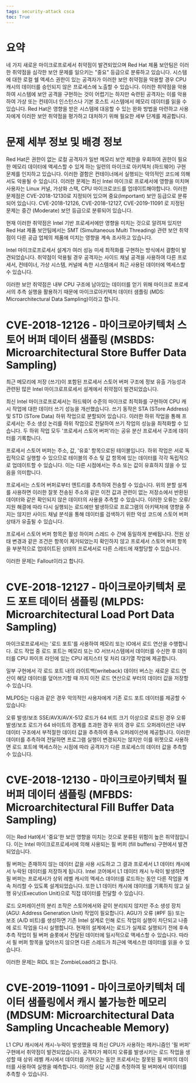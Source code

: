 ```yaml
---
tags: security-attack csca
toc: True
---
```

# 요약
네 가지 새로운 마이크로프로세서 취약점이 발견되었으며 Red Hat 제품 보안팀은 이러한 취약점을 심각한 보안 문제를 일으키는 "중요" 등급으로 분류하고 있습니다. 시스템에 대한 로컬 쉘 액세스 권한이 있는 공격자가 이러한 보안 취약점을 악용할 경우 CPU 캐시의 데이터를 승인되지 않은 프로세스에 노출할 수 있습니다. 이러한 취약점을 악용하여 시스템에 보안 공격을 구현하는 것이 어렵기는 하지만 숙련된 공격자는 이를 악용하여 가상 또는 컨테이너 인스턴스나 기본 호스트 시스템에서 메모리 데이터를 읽을 수 있습니다. Red Hat은 영향을 받은 시스템에 대응할 수 있는 완화 방법을 마련하고 사용자에게 이러한 보안 취약점을 평가하고 대처하기 위해 필요한 세부 단계를 제공합니다.

# 문제 세부 정보 및 배경 정보
Red Hat은 권한이 없는 로컬 공격자가 일반 메모리 보안 제한을 우회하여 권한이 필요한 메모리 데이터에 액세스할 수 있게 하는 일련의 마이크로 아키텍처 (하드웨어) 구현 문제를 인지하고 있습니다. 이러한 결함은 컨테이너에서 실행되는 악의적인 코드에 의해서도 악용될 수 있습니다. 이러한 문제는 최신 Intel 마이크로 프로세서에 영향을 미치며 사용자는 Linux 커널, 가상화 스택, CPU 마이크로코드를 업데이트해야합니다. 이러한 문제점은 CVE-2018-12130로 지정되어 있으며 중요(Important) 보안 등급으로 분류되어 있습니다. CVE-2018-12126, CVE-2018-12127, CVE-2019-11091 로 지정된 문제는 중간 (Moderate) 보안 등급으로 분류되어 있습니다.

현재 이러한 취약점은 Intel 기반 프로세서에만 영향을 미치는 것으로 알려져 있지만 Red Hat 제품 보안팀에서는 SMT (Simultaneous Multi Threading) 관련 보안 취약점이 다른 공급 업체의 제품에 미치는 영향을 계속 조사하고 있습니다.

Intel 마이크로프로세서 설계가 여러 성능 미세 최적화를 구현하는 방식에서 결함이 발견되었습니다. 취약점이 악용될 경우 공격자는 사이드 채널 공격을 사용하여 다른 프로세서, 컨테이너, 가상 시스템, 커널에 속한 시스템에서 최근 사용된 데이터에 액세스할 수 있습니다.

이러한 보안 취약점은 내부 CPU 구조에 남아있는 데이터를 얻기 위해 마이크로 프로세서의 추측 실행을 활용하기 때문에 마이크로아키텍처 데이터 샘플링 (MDS: Microarchitectural Data Sampling)이라고 합니다.

# CVE-2018-12126 - 마이크로아키텍처 스토어 버퍼 데이터 샘플링 (MSBDS: Microarchitectural Store Buffer Data Sampling)

최근 메모리에 저장 (쓰기)이 포함된 프로세서 스토어 버퍼 구조에 정보 유출 가능성과 관련된 많은 Intel 마이크로프로세서 설계에서 취약점이 발견되었습니다.

최신 Intel 마이크로프로세서는 하드웨어 수준의 마이크로 최적화를 구현하여 CPU 캐시 작업에 대한 데이터 쓰기 성능을 개선했습니다. 쓰기 동작은 STA (STore Address) 및 STD (STore Data) 하위 작업으로 분할되어 있습니다. 이러한 하위 작업을 통해 프로세서는 주소 생성 논리를 하위 작업으로 전달하여 쓰기 작업의 성능을 최적화할 수 있습니다. 두 하위 작업 모두 '프로세서 스토어 버퍼'라는 공유 분산 프로세서 구조에 데이터를 기록합니다.

프로세서 스토어 버퍼는 주소, 값, '유효' 항목으로된 테이블입니다. 하위 작업은 서로 독립적으로 실행할 수 있으므로 테이블의 주소 및 값 항목에 있는 데이터를 각각 독립적으로 업데이트할 수 있습니다. 이는 다른 시점에서는 주소 또는 값이 유효하지 않을 수 있음을 의미합니다.


프로세서는 스토어 버퍼로부터 엔트리를 추측하여 전송할 수 있습니다. 위의 분할 설계를 사용하면 이러한 잘못 전송된 주소와 같은 이전 값과 관련이 없는 저장소에서 반환된 데이터와 같은 확인되지 않은 데이터의 사용을 추측할 수 있습니다. 이러한 오류는 오류/지원 해결에 따라 다시 실행되는 로드에만 발생하므로 프로그램의 아키텍처에 영향을 주지는 않지만 사이드 채널 분석을 통해 데이터를 검색하기 위한 악성 코드에 스토어 버퍼 상태가 유출될 수 있습니다.

프로세서 스토어 버퍼 항목은 활성 하이퍼 스레드 수 간에 동일하게 분배됩니다. 전원 상태 변경과 같은 조건은 항목이 제거되었는지 확인하지 않고 프로세서 스토어 버퍼 항목을 부분적으로 업데이트된 상태의 프로세서로 다른 스레드에 재할당할 수 있습니다.

이러한 문제는 Fallout이라고 합니다.


# CVE-2018-12127 - 마이크로아키텍처 로드 포트 데이터 샘플링 (MLPDS: Microarchitectural Load Port Data Sampling)

마이크로프로세서는 '로드 포트'를 사용하여 메모리 또는 IO에서 로드 연산을 수행합니다. 로드 작업 중 로드 포트는 메모리 또는 IO 서브시스템에서 데이터를 수신한 후 데이터를 CPU 파이프 라인에 있는 CPU 레지스터 및 처리 대기열 작업에 제공합니다.

일부 구현에서 각 로드 포트 내의 라이트백(writeback) 데이터 버스는 새로운 로드 연산이 해당 데이터를 덮어쓰기할 때 까지 이전 로드 연산으로 부터의 데이터 값을 저장할 수 있습니다.

MLPDS는 다음과 같은 경우 악의적인 사용자에게 기존 로드 포트 데이터를 제공할 수 있습니다:

오류 발생/보조 SSE/AVX/AVX-512 로드가 64 비트 크기 이상으로 로드된 경우
오류 발생/보조 로드가 64 바이트의 경계를 초과한 경우
위의 경우 로드 오퍼레이션은 내부 데이터 구조에서 부적절한 데이터 값을 추측하여 종속 오퍼레이션에 제공합니다. 이러한 데이터를 추측하여 전달하면 프로그램 실행이 변경되지는 않지만 이를 위젯으로 사용하면 로드 포트에 액세스하는 시점에 따라 공격자가 다른 프로세스의 데이터 값을 추측할 수 있습니다.


# CVE-2018-12130 - 마이크로아키텍처 필 버퍼 데이터 샘플링 (MFBDS: Microarchitectural Fill Buffer Data Sampling)

이는 Red Hat에서 '중요'한 보안 영향을 미치는 것으로 분류된 위험이 높은 취약점입니다. 이는 Intel 마이크로프로세서에 의해 사용되는 필 버퍼 (fill buffers) 구현에서 발견되었습니다.

필 버퍼는 존재하지 않는 데이터 값을 사용 시도하고 그 결과 프로세서 L1 데이터 캐시에서 누락된 데이터를 저장하게 됩니다. Intel 코어에서 L1 데이터 캐시 누락이 발생하면 필 버퍼는 프로세서가 상위 레벨 캐시의 액세스 데이터를 로드하는 동안 다른 작업을 계속 처리할 수 있도록 설계되었습니다. 또한 L1 데이터 캐시에 데이터를 기록하지 않고 실행 유닛(Execution Unit)으로 직접 데이터를 전달할 수 있습니다.

로드 오퍼레이션의 분리 조작은 스토어에서와 같이 분리되지 않지만 주소 생성 장치 (AGU: Address Generation Unit) 작업이 필요합니다. AGU가 오류 (#PF 등) 또는 보조 (A/D 비트)를 생성하면 기존 Intel 설계로 인해 로드 작업의 실행이 차단되고 나중에 로드 작업을 다시 실행합니다. 현재의 설계에서는 로드가 실제로 실행되기 전에 후속 추측 작업이 필 버퍼 슬롯에서 전달된 데이터에 일시적으로 액세스할 수 있습니다. 따라서 필 버퍼 항목을 덮어쓰지 않으면 다른 스레드가 최근에 액세스한 데이터를 읽을 수 있습니다.

이러한 문제는 RIDL 또는 ZombieLoad라고 합니다.

# CVE-2019-11091 - 마이크로아키텍처 데이터 샘플링에서 캐시 불가능한 메모리 (MDSUM: Microarchitectural Data Sampling Uncacheable Memory)

L1 CPU 캐시에서 캐시-누락이 발생했을 때 최신 CPU가 사용하는 메커니즘인 '필 버퍼' 구현에서 취약점이 발견되었습니다. 공격자가 페이지 오류를 발생시키는 로드 작업을 생성할 때 상위 레벨 캐시에서 데이터를 가져오는 동안 프로세서는 잘못된 필 버퍼의 데이터를 사용하여 실행을 예측합니다. 이러한 응답 시간를 측정하여 필 버퍼에서 데이터를 추측할 수 있습니다.
